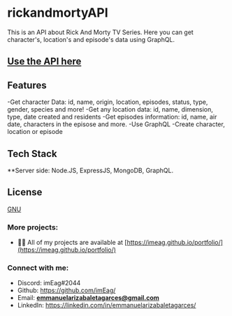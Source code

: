 # rickandmortyAPI
This is an API about Rick And Morty TV Series. Here you can get character's, location's and episode's data using GraphQL. 

## [Use the API here](https://rickandmortygenerator.site/GraphQL)

## Features

-Get character Data: id, name, origin, location, episodes, status, type, gender, species and more!
-Get any location data: id, name, dimension, type, date created and residents
-Get episodes information: id, name, air date, characters in the episose and more.
-Use GraphQL
-Create character, location or episode

## Tech Stack

**Server side: Node.JS, ExpressJS, MongoDB, GraphQL.

## License

[GNU](https://www.gnu.org/licenses/old-licenses/gpl-2.0.html)

### More projects:

- 👨‍💻 All of my projects are available at [https://imeag.github.io/portfolio/](https://imeag.github.io/portfolio/)

### Connect with me:

- Discord: imEag#2044
- Github: https://github.com/imEag/
- Email: **emmanuelarizabaletagarces@gmail.com**
- LinkedIn:  https://linkedin.com/in/emmanuelarizabaletagarces/
